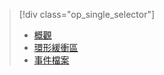 > [!div class="op_single_selector"]
> * [概觀](../articles/sql-database/sql-database-xevent-db-diff-from-svr.md)
> * [環形緩衝區](../articles/sql-database/sql-database-xevent-code-ring-buffer.md)
> * [事件檔案](../articles/sql-database/sql-database-xevent-code-event-file.md)
> 
> 

<!---HONumber=AcomDC_0608_2016-->